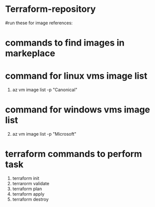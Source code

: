 # Terraform-repository


#run these for image references:


# commands to find images in markeplace

# command for linux vms image list

1. az vm image list -p "Canonical"

# command for windows vms image list

2. az vm image list -p "Microsoft"


# terraform commands to perform task

1. terraform init
2. terrarorm validate
3. terraform plan 
4. terraform apply
5. terraform destroy
